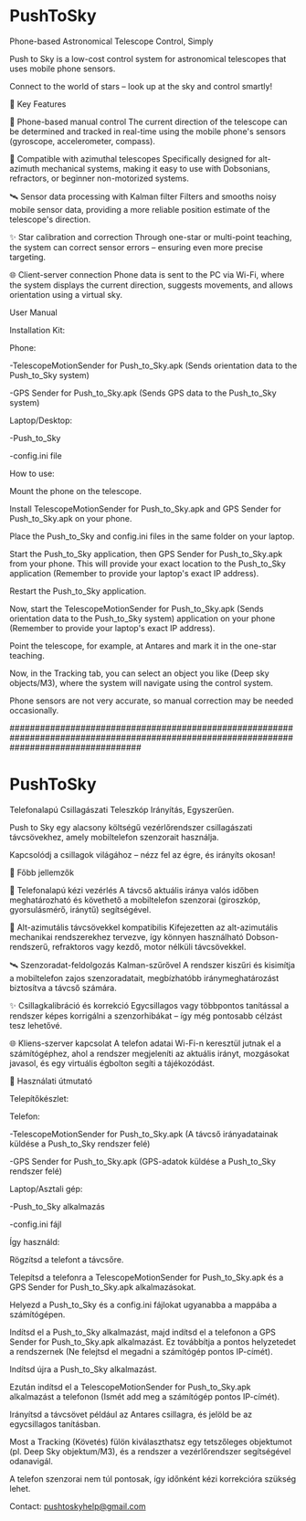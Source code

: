 # PushToSky

Phone-based Astronomical Telescope Control, Simply 

Push to Sky is a low-cost control system for astronomical telescopes that uses mobile phone sensors. 

Connect to the world of stars – look up at the sky and control smartly! 

🌟 Key Features

📱 Phone-based manual control The current direction of the telescope can be determined and tracked in real-time using the mobile phone's sensors (gyroscope, accelerometer, compass). 

🎯 Compatible with azimuthal telescopes Specifically designed for alt-azimuth mechanical systems, making it easy to use with Dobsonians, refractors, or beginner non-motorized systems. 

🛰️ Sensor data processing with Kalman filter Filters and smooths noisy mobile sensor data, providing a more reliable position estimate of the telescope's direction. 

✨ Star calibration and correction Through one-star or multi-point teaching, the system can correct sensor errors – ensuring even more precise targeting. 

🌐 Client-server connection Phone data is sent to the PC via Wi-Fi, where the system displays the current direction, suggests movements, and allows orientation using a virtual sky. 

User Manual 

Installation Kit: 

Phone: 

-TelescopeMotionSender for Push_to_Sky.apk (Sends orientation data to the Push_to_Sky system) 

-GPS Sender for Push_to_Sky.apk (Sends GPS data to the Push_to_Sky system) 

Laptop/Desktop: 

-Push_to_Sky

-config.ini file 

How to use: 

Mount the phone on the telescope. 

Install TelescopeMotionSender for Push_to_Sky.apk and GPS Sender for Push_to_Sky.apk on your phone. 

Place the Push_to_Sky and config.ini files in the same folder on your laptop. 

Start the Push_to_Sky application, then GPS Sender for Push_to_Sky.apk from your phone. This will provide your exact location to the Push_to_Sky application (Remember to provide your laptop's exact IP address). 

Restart the Push_to_Sky application. 

Now, start the TelescopeMotionSender for Push_to_Sky.apk (Sends orientation data to the Push_to_Sky system) application on your phone (Remember to provide your laptop's exact IP address). 

Point the telescope, for example, at Antares and mark it in the one-star teaching. 

Now, in the Tracking tab, you can select an object you like (Deep sky objects/M3), where the system will navigate using the control system. 

Phone sensors are not very accurate, so manual correction may be needed occasionally. 

##########################################################################################################################################
# PushToSky

Telefonalapú Csillagászati Teleszkóp Irányítás, Egyszerűen.

Push to Sky egy alacsony költségű vezérlőrendszer csillagászati távcsövekhez, amely mobiltelefon szenzorait használja.

Kapcsolódj a csillagok világához – nézz fel az égre, és irányíts okosan!

🌟 Főbb jellemzők

📱 Telefonalapú kézi vezérlés
A távcső aktuális iránya valós időben meghatározható és követhető a mobiltelefon szenzorai (giroszkóp, gyorsulásmérő, iránytű) segítségével.

🎯 Alt-azimutális távcsövekkel kompatibilis
Kifejezetten az alt-azimutális mechanikai rendszerekhez tervezve, így könnyen használható Dobson-rendszerű, refraktoros vagy kezdő, motor nélküli távcsövekkel.

🛰️ Szenzoradat-feldolgozás Kalman-szűrővel
A rendszer kiszűri és kisimítja a mobiltelefon zajos szenzoradatait, megbízhatóbb iránymeghatározást biztosítva a távcső számára.

✨ Csillagkalibráció és korrekció
Egycsillagos vagy többpontos tanítással a rendszer képes korrigálni a szenzorhibákat – így még pontosabb célzást tesz lehetővé.

🌐 Kliens-szerver kapcsolat
A telefon adatai Wi-Fi-n keresztül jutnak el a számítógéphez, ahol a rendszer megjeleníti az aktuális irányt, mozgásokat javasol, és egy virtuális égbolton segíti a tájékozódást.

📘 Használati útmutató

Telepítőkészlet:

Telefon:

-TelescopeMotionSender for Push_to_Sky.apk (A távcső irányadatainak küldése a Push_to_Sky rendszer felé)

-GPS Sender for Push_to_Sky.apk (GPS-adatok küldése a Push_to_Sky rendszer felé)

Laptop/Asztali gép:

-Push_to_Sky alkalmazás

-config.ini fájl

Így használd:

Rögzítsd a telefont a távcsőre.

Telepítsd a telefonra a TelescopeMotionSender for Push_to_Sky.apk és a GPS Sender for Push_to_Sky.apk alkalmazásokat.

Helyezd a Push_to_Sky és a config.ini fájlokat ugyanabba a mappába a számítógépen.

Indítsd el a Push_to_Sky alkalmazást, majd indítsd el a telefonon a GPS Sender for Push_to_Sky.apk alkalmazást. Ez továbbítja a pontos helyzetedet a rendszernek (Ne felejtsd el megadni a számítógép pontos IP-címét).

Indítsd újra a Push_to_Sky alkalmazást.

Ezután indítsd el a TelescopeMotionSender for Push_to_Sky.apk alkalmazást a telefonon (Ismét add meg a számítógép pontos IP-címét).

Irányítsd a távcsövet például az Antares csillagra, és jelöld be az egycsillagos tanításban.

Most a Tracking (Követés) fülön kiválaszthatsz egy tetszőleges objektumot (pl. Deep Sky objektum/M3), és a rendszer a vezérlőrendszer segítségével odanavigál.

A telefon szenzorai nem túl pontosak, így időnként kézi korrekcióra szükség lehet.

Contact: pushtoskyhelp@gmail.com
